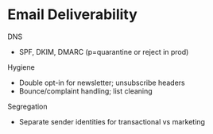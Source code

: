 # Email Deliverability

DNS
- SPF, DKIM, DMARC (p=quarantine or reject in prod)

Hygiene
- Double opt-in for newsletter; unsubscribe headers
- Bounce/complaint handling; list cleaning

Segregation
- Separate sender identities for transactional vs marketing

